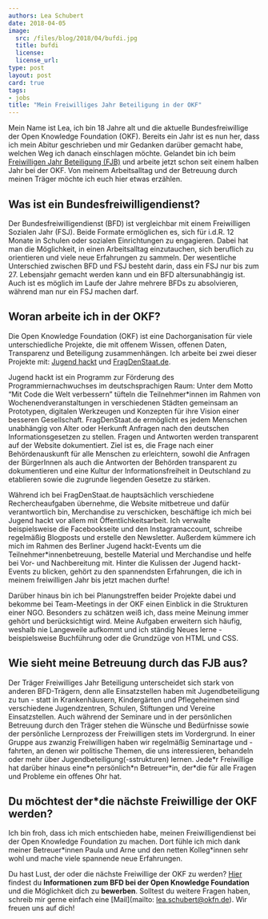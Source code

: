 ```yaml
---
authors: Lea Schubert
date: 2018-04-05
image: 
  src: /files/blog/2018/04/bufdi.jpg
  title: bufdi
  license: 
  license_url: 
type: post
layout: post
card: true
tags:
- jobs
title: "Mein Freiwilliges Jahr Beteiligung in der OKF"
---
```


Mein Name ist Lea, ich bin 18 Jahre alt und die aktuelle Bundesfreiwillige der Open Knowledge Foundation (OKF). Bereits ein Jahr ist es nun her, dass ich mein Abitur geschrieben und mir Gedanken darüber gemacht habe, welchen Weg ich danach einschlagen möchte. Gelandet bin ich beim [Freiwilligen Jahr Beteiligung (FJB)](http://www.fj-beteiligung.de/) und arbeite jetzt schon seit einem halben Jahr bei der OKF. Von meinem Arbeitsalltag und der Betreuung durch meinen Träger möchte ich euch hier etwas erzählen.

## Was ist ein Bundesfreiwilligendienst?
Der Bundesfreiwilligendienst (BFD) ist vergleichbar mit einem Freiwilligen Sozialen Jahr (FSJ). Beide Formate ermöglichen es, sich für i.d.R. 12 Monate in Schulen oder sozialen Einrichtungen zu engagieren. Dabei hat man die Möglichkeit, in einen Arbeitsalltag einzutauchen, sich beruflich zu orientieren und viele neue Erfahrungen zu sammeln. Der wesentliche Unterschied zwischen BFD und FSJ besteht darin, dass ein FSJ nur bis zum 27. Lebensjahr gemacht werden kann und ein BFD altersunabhängig ist. Auch ist es möglich im Laufe der Jahre mehrere BFDs zu absolvieren, während man nur ein FSJ machen darf.

## Woran arbeite ich in der OKF?
Die Open Knowledge Foundation (OKF) ist eine Dachorganisation für viele unterschiedliche Projekte, die mit offenem Wissen, offenen Daten, Transparenz und Beteiligung zusammenhängen. Ich arbeite bei zwei dieser Projekte mit: [Jugend hackt](https://jugendhackt.org) und [FragDenStaat.de](https://fragdenstaat.de).

Jugend hackt ist ein Programm zur Förderung des Programmiernachwuchses im deutschsprachigen Raum: Unter dem Motto “Mit Code die Welt verbessern” tüfteln die Teilnehmer\*innen im Rahmen von Wochenendveranstaltungen in verschiedenen Städten gemeinsam an Prototypen, digitalen Werkzeugen und Konzepten für ihre Vision einer besseren Gesellschaft.
FragDenStaat.de ermöglicht es jedem Menschen unabhängig von Alter oder Herkunft Anfragen nach den deutschen Informationsgesetzen zu stellen. Fragen und Antworten werden transparent auf der Website dokumentiert. Ziel ist es, die Frage nach einer Behördenauskunft für alle Menschen zu erleichtern, sowohl die Anfragen der BürgerInnen als auch die Antworten der Behörden transparent zu dokumentieren und eine Kultur der Informationsfreiheit in Deutschland zu etablieren sowie die zugrunde liegenden Gesetze zu stärken.

Während ich bei FragDenStaat.de hauptsächlich verschiedene Rechercheaufgaben übernehme, die Website mitbetreue und dafür verantwortlich bin, Merchandise zu verschicken, beschäftige ich mich bei Jugend hackt vor allem mit Öffentlichkeitsarbeit. Ich verwalte beispielsweise die Facebookseite und den Instagramaccount, schreibe regelmäßig Blogposts und erstelle den Newsletter. Außerdem kümmere ich mich im Rahmen des Berliner Jugend hackt-Events um die Teilnehmer\*innenbetreuung, bestelle Material und Merchandise und helfe bei Vor- und Nachbereitung mit. Hinter die Kulissen der Jugend hackt-Events zu blicken, gehört zu den spannendsten Erfahrungen, die ich in meinem freiwilligen Jahr bis jetzt machen durfte! 

Darüber hinaus bin ich bei Planungstreffen beider Projekte dabei und bekomme bei Team-Meetings in der OKF einen Einblick in die Strukturen einer NGO. Besonders zu schätzen weiß ich, dass meine Meinung immer gehört und berücksichtigt wird.
Meine Aufgaben erweitern sich häufig, weshalb nie Langeweile aufkommt und ich ständig Neues lerne - beispielsweise Buchführung oder die Grundzüge von HTML und CSS.

## Wie sieht meine Betreuung durch das FJB aus?
Der Träger Freiwilliges Jahr Beteiligung unterscheidet sich stark von anderen BFD-Trägern, denn alle Einsatzstellen haben mit Jugendbeteiligung zu tun - statt in Krankenhäusern, Kindergärten und Pflegeheimen sind verschiedene Jugendzentren, Schulen, Stiftungen und Vereine Einsatzstellen. Auch während der Seminare und in der persönlichen Betreuung durch den Träger stehen die Wünsche und Bedürfnisse sowie der persönliche Lernprozess der Freiwilligen stets im Vordergrund. In einer Gruppe aus zwanzig Freiwilligen haben wir regelmäßig Seminartage und -fahrten, an denen wir politische Themen, die uns interessieren, behandeln oder mehr über Jugendbeteiligung(-sstrukturen) lernen. Jede\*r Freiwillige hat darüber hinaus eine\*n persönlich\*n Betreuer\*in, der\*die für alle Fragen und Probleme ein offenes Ohr hat.

## Du möchtest der\*die nächste Freiwillige der OKF werden?
Ich bin froh, dass ich mich entschieden habe, meinen Freiwilligendienst bei der Open Knowledge Foundation zu machen. Dort fühle ich mich dank meiner Betreuer\*innen Paula und Arne und den netten Kolleg\*innen sehr wohl und mache viele spannende neue Erfahrungen. 

Du hast Lust, der oder die nächste Freiwillige der OKF zu werden?
[Hier](http://www.fj-beteiligung.de/blog/artikel/open-knowledge-foundation/) findest du **Informationen zum BFD bei der Open Knowledge Foundation** und die Möglichkeit dich zu **bewerben**.
Solltest du weitere Fragen haben, schreib mir gerne einfach eine [Mail](mailto: lea.schubert@okfn.de). Wir freuen uns auf dich!

